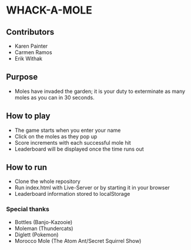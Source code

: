 # WHACK-A-MOLE
## Contributors
* Karen Painter
* Carmen Ramos
* Erik Withak

## Purpose
* Moles have invaded the garden; it is your duty to exterminate as many moles as you can in 30 seconds.

## How to play
* The game starts when you enter your name
* Click on the moles as they pop up
* Score increments with each successful mole hit
* Leaderboard will be displayed once the time runs out

## How to run
* Clone the whole repository
* Run index.html with Live-Server or by starting it in your browser
* Leaderboard information stored to localStorage

### Special thanks
* Bottles (Banjo-Kazooie)
* Moleman (Thundercats)
* Diglett (Pokemon)
* Morocco Mole (The Atom Ant/Secret Squirrel Show)
